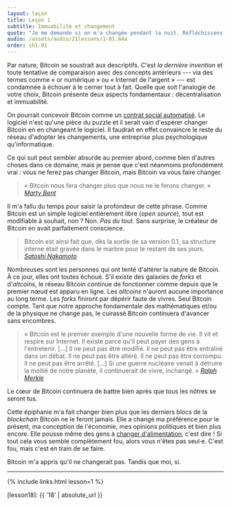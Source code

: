 ```yaml
---
layout: leçon
title: Leçon 1
subtitle: Immuabilité et changement
quote: "Je me demande si on m'a changée pendant la nuit. Réfléchissons. Étais-je la même lorsque je me suis levée ce matin ? Il me semble presque me souvenir que je me sentais un peu différente. Mais si je ne suis pas la même, la question se pose : « Qui puis-je bien être ? » Ah, en voilà, une grande énigme !"
audio: /assets/audio/21lessons/1-01.m4a
order: ch1-01
---
```


Par nature, Bitcoin se soustrait aux descriptifs. C'est *la dernière
invention* et toute tentative de comparaison avec des concepts antérieurs
--- via des termes comme « or numérique » ou « Internet de l'argent » ---
est condamnée à échouer à le cerner tout à fait. Quelle que soit
l'analogie de votre choix, Bitcoin présente deux aspects fondamentaux :
décentralisation et immuabilité.

On pourrait concevoir Bitcoin comme un [contrat social automatisé]. Le
logiciel n'est qu'une pièce du puzzle et il serait vain d'espérer changer
Bitcoin en en changeant le logiciel. Il faudrait en effet convaincre
le reste du réseau d'adopter les changements, une entreprise plus
psychologique qu'informatique.

Ce qui suit peut sembler absurde au premier abord, comme bien d'autres
choses dans ce domaine, mais je pense que c'est néanmoins profondément
vrai : vous ne ferez pas changer Bitcoin, mais Bitcoin va vous faire
changer. 

> « Bitcoin nous fera changer plus que nous ne le ferons changer. »
> <cite>[Marty Bent]</cite>

Il m'a fallu du temps pour saisir la profondeur de cette phrase. Comme
Bitcoin est un simple logiciel entièrement libre (*open source*),
tout est modifiable à souhait, non ? Non. *Pas du tout.* Sans surprise,
le créateur de Bitcoin en avait parfaitement conscience.


> Bitcoin est ainsi fait que, dès la sortie de sa version 0.1, sa
> structure interne était gravée dans le marbre pour le restant de ses
> jours.
> <cite>[Satoshi Nakamoto]</cite>

Nombreuses sont les personnes qui ont tenté d'altérer la nature de Bitcoin.
À ce jour, elles ont toutes échoué. S'il existe des galaxies de *forks* et
d'*altcoins*, le réseau Bitcoin continue de fonctionner comme depuis que
le premier nœud est apparu en ligne. Les *altcoins* n'auront aucune importance
au long terme. Les *forks* finiront par dépérir faute de vivres. Seul Bitcoin
compte. Tant que notre approche fondamentale des mathématiques et/ou
de la physique ne change pas, le cuirassé Bitcoin continuera d'avancer sans
encombres.

> « Bitcoin est le premier exemple d'une nouvelle forme de vie. Il vit
> et respire sur Internet. Il existe parce qu'il peut payer des gens à
> l'entretenir. [...] Il ne peut pas être modifié. Il ne peut pas être entraîné
> dans un débat. Il ne peut pas être altéré. Il ne peut pas être corrompu. Il ne
> peut pas être arrêté. [...] Si une guerre nucléaire venait à détruire la
> moitié de notre planète, il continuerait de vivre, inchangé. »
> <cite>[Ralph Merkle]</cite>

Le cœur de Bitcoin continuera de battre bien après que tous les nôtres
se seront tus.

Cette épiphanie m'a fait changer bien plus que les derniers blocs de la
*blockchain* Bitcoin ne le feront jamais. Elle a changé ma préférence
pour le présent, ma conception de l'économie, mes opinions politiques et
bien plus encore. Elle pousse même des gens à [changer d'alimentation][carnivores],
c'est dire ! Si tout cela vous semble complètement fou, alors vous n'êtes
pas seul·e. C'est fou, mais c'est en train de se faire.

Bitcoin m'a appris qu'il ne changerait pas. Tandis que moi, si.

---

{% include links.html lesson=1 %}

<!-- Internal -->
[gravity]: https://dergigi.com/2019/05/01/bitcoins-gravity/
[proof-of-life]: https://dergigi.com/2019/08/07/proof-of-life/
[lesson18]: {{ '18' | absolute_url }}

<!-- Further Reading -->
[contrat social automatisé]: https://medium.com/@hasufly/bitcoins-social-contract-1f8b05ee24a9
[carnivores]: https://motherboard.vice.com/en_us/article/ne74nw/inside-the-world-of-the-bitcoin-carnivores
[tftc]: https://tftc.io/tales-from-the-crypt/
[bent]: https://tftc.io/martys-bent/

<!-- Quotes -->
[Ralph Merkle]: http://merkle.com/papers/DAOdemocracyDraft.pdf
[Satoshi Nakamoto]: https://bitcointalk.org/index.php?topic=195.msg1611#msg1611

<!-- Twitter People -->
[Marty Bent]: https://twitter.com/martybent

<!-- Wikipedia -->
[Alice]: https://fr.wikipedia.org/wiki/Les_Aventures_d%27Alice_au_pays_des_merveilles
[Carroll]: https://fr.wikipedia.org/wiki/Lewis_Carroll
